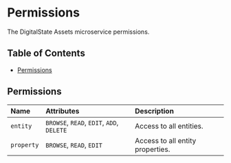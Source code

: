 # Permissions

The DigitalState Assets microservice permissions.

## Table of Contents

- [Permissions](#permissions)

## Permissions

| Name | Attributes | Description |
| :--- | :--------- | :---------- |
| `entity` | `BROWSE`, `READ`, `EDIT`, `ADD`, `DELETE` | Access to all entities. |
| `property` | `BROWSE`, `READ`, `EDIT` | Access to all entity properties. |
